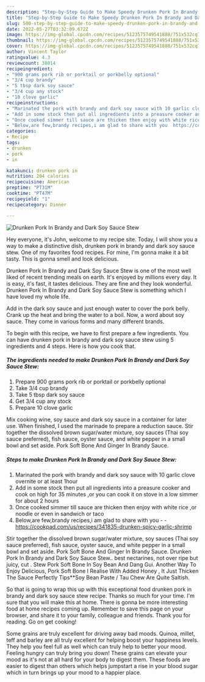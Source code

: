 ```yaml
---
description: "Step-by-Step Guide to Make Speedy Drunken Pork In Brandy and Dark Soy Sauce Stew"
title: "Step-by-Step Guide to Make Speedy Drunken Pork In Brandy and Dark Soy Sauce Stew"
slug: 500-step-by-step-guide-to-make-speedy-drunken-pork-in-brandy-and-dark-soy-sauce-stew
date: 2022-05-27T03:32:09.672Z
image: https://img-global.cpcdn.com/recipes/5123575749541888/751x532cq70/drunken-pork-in-brandy-and-dark-soy-sauce-stew-recipe-main-photo.jpg
thumbnail: https://img-global.cpcdn.com/recipes/5123575749541888/751x532cq70/drunken-pork-in-brandy-and-dark-soy-sauce-stew-recipe-main-photo.jpg
cover: https://img-global.cpcdn.com/recipes/5123575749541888/751x532cq70/drunken-pork-in-brandy-and-dark-soy-sauce-stew-recipe-main-photo.jpg
author: Vincent Taylor
ratingvalue: 4.3
reviewcount: 38014
recipeingredient:
- "900 grams pork rib or porktail or porkbelly optional"
- "3/4 cup brandy"
- "5 tbsp dark soy sauce"
- "3/4 cup any stock"
- "10 clove garlic"
recipeinstructions:
- "Marinated the pork with brandy and dark soy sauce with 10 garlic clove overnite or at least 1hour"
- "Add in some stock then put all ingredients into a preasure cooker and cook on high for 35 minutes ,or you can cook it on stove in a low simmer  for about 2 hours"
- "Once cooked simmer till sauce are thicken then enjoy with white rice ,or noodle or even in sandwich or taco"
- "Below,are few,brandy recipes,i am glad to share with you  https://cookpad.com/us/recipes/341835-drunken-spicy-garlic-shrimp"
categories:
- Recipe
tags:
- drunken
- pork
- in

katakunci: drunken pork in 
nutrition: 204 calories
recipecuisine: American
preptime: "PT31M"
cooktime: "PT47M"
recipeyield: "1"
recipecategory: Dinner

---
```



![Drunken Pork In Brandy and Dark Soy Sauce Stew](https://img-global.cpcdn.com/recipes/5123575749541888/751x532cq70/drunken-pork-in-brandy-and-dark-soy-sauce-stew-recipe-main-photo.jpg)

Hey everyone, it's John, welcome to my recipe site. Today, I will show you a way to make a distinctive dish, drunken pork in brandy and dark soy sauce stew. One of my favorites food recipes. For mine, I'm gonna make it a bit tasty. This is gonna smell and look delicious.

Drunken Pork In Brandy and Dark Soy Sauce Stew is one of the most well liked of recent trending meals on earth. It's enjoyed by millions every day. It is easy, it's fast, it tastes delicious. They are fine and they look wonderful. Drunken Pork In Brandy and Dark Soy Sauce Stew is something which I have loved my whole life.

Add in the dark soy sauce and just enough water to cover the pork belly. Crank up the heat and bring the water to a boil. Now, a word about soy sauce. They come in various forms and many different brands.


To begin with this recipe, we have to first prepare a few ingredients. You can have drunken pork in brandy and dark soy sauce stew using 5 ingredients and 4 steps. Here is how you cook that.

<!--inarticleads1-->

##### The ingredients needed to make Drunken Pork In Brandy and Dark Soy Sauce Stew:

1. Prepare 900 grams pork rib or porktail or porkbelly optional
1. Take 3/4 cup brandy
1. Take 5 tbsp dark soy sauce
1. Get 3/4 cup any stock
1. Prepare 10 clove garlic


Mix cooking wine, soy sauce and dark soy sauce in a container for later use. When finished, I used the marinade to prepare a reduction sauce. Stir together the dissolved brown sugar/water mixture, soy sauces (Thai soy sauce preferred), fish sauce, oyster sauce, and white pepper in a small bowl and set aside. Pork Soft Bone And Ginger In Brandy Sauce. 

<!--inarticleads2-->

##### Steps to make Drunken Pork In Brandy and Dark Soy Sauce Stew:

1. Marinated the pork with brandy and dark soy sauce with 10 garlic clove overnite or at least 1hour
1. Add in some stock then put all ingredients into a preasure cooker and cook on high for 35 minutes ,or you can cook it on stove in a low simmer  for about 2 hours
1. Once cooked simmer till sauce are thicken then enjoy with white rice ,or noodle or even in sandwich or taco
1. Below,are few,brandy recipes,i am glad to share with you -  - https://cookpad.com/us/recipes/341835-drunken-spicy-garlic-shrimp


Stir together the dissolved brown sugar/water mixture, soy sauces (Thai soy sauce preferred), fish sauce, oyster sauce, and white pepper in a small bowl and set aside. Pork Soft Bone And Ginger In Brandy Sauce. Drunken Pork In Brandy and Dark Soy Sauce Stew.. best nectarines, not over ripe but juicy, cut . Stew Pork Soft Bone In Soy Bean And Dang Gui. Another Way To Enjoy Delicious, Pork Soft Bone I Realise With Added Honey , It Just Thicken The Sauce Perfectly Tips**Soy Bean Paste / Tau Chew Are Quite Saltish. 

So that is going to wrap this up with this exceptional food drunken pork in brandy and dark soy sauce stew recipe. Thanks so much for your time. I'm sure that you will make this at home. There is gonna be more interesting food at home recipes coming up. Remember to save this page on your browser, and share it to your family, colleague and friends. Thank you for reading. Go on get cooking!

Some grains are truly excellent for driving away bad moods. Quinoa, millet, teff and barley are all truly excellent for helping boost your happiness levels. They help you feel full as well which can truly help to better your mood. Feeling hungry can truly bring you down! These grains can elevate your mood as it's not at all hard for your body to digest them. These foods are easier to digest than others which helps jumpstart a rise in your blood sugar which in turn brings up your mood to a happier place.
